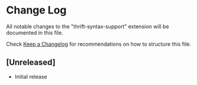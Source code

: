 # Change Log
All notable changes to the "thrift-syntax-support" extension will be documented in this file.

Check [Keep a Changelog](http://keepachangelog.com/) for recommendations on how to structure this file.

## [Unreleased]
- Initial release
